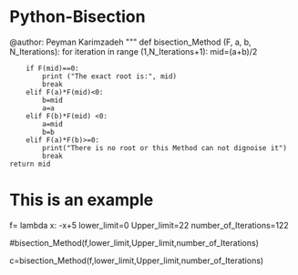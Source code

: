 # Python-Bisection

@author: Peyman Karimzadeh
"""
def bisection_Method (F, a, b, N_Iterations):
    for iteration in range (1,N_Iterations+1):
        mid=(a+b)/2
    
        if F(mid)==0:
            print ("The exact root is:", mid)
            break
        elif F(a)*F(mid)<0:
            b=mid
            a=a    
        elif F(b)*F(mid) <0:
            a=mid
            b=b
        elif F(a)*F(b)>=0:
            print("There is no root or this Method can not dignoise it")
            break
    return mid
# This is an example
f= lambda x: -x+5
lower_limit=0
Upper_limit=22
number_of_Iterations=122

#bisection_Method(f,lower_limit,Upper_limit,number_of_Iterations)

c=bisection_Method(f,lower_limit,Upper_limit,number_of_Iterations)
